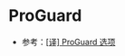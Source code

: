 # ProGuard

+  参考：[\[译\] ProGuard 选项](http://chaosleong.github.io/blog/2015/12/03/%E8%AF%91-ProGuard-%E9%80%89%E9%A1%B9)